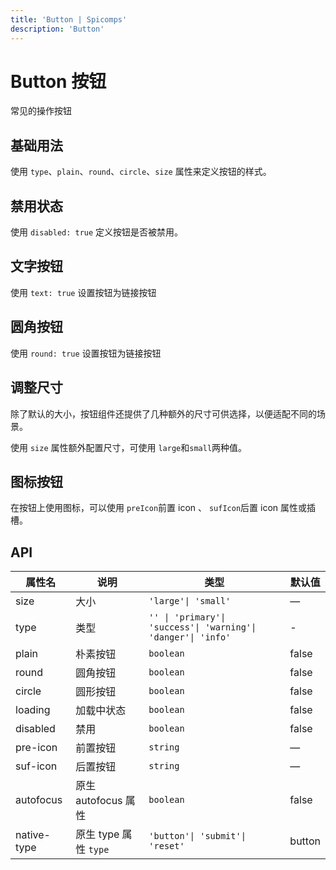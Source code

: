 ```yaml
---
title: 'Button | Spicomps'
description: 'Button'
---
```


# Button 按钮

常见的操作按钮

## 基础用法

使用 `type`、`plain`、`round`、`circle`、`size` 属性来定义按钮的样式。

<preview path="../demos/button/basic.vue"  />

## 禁用状态

使用 `disabled: true` 定义按钮是否被禁用。

<preview path="../demos/button/disabled.vue" />

## 文字按钮

使用 `text: true` 设置按钮为链接按钮

<preview path="../demos/button/text.vue" />

## 圆角按钮

使用 `round: true` 设置按钮为链接按钮

<preview path="../demos/button/round.vue" />

## 调整尺寸

除了默认的大小，按钮组件还提供了几种额外的尺寸可供选择，以便适配不同的场景。

使用 `size` 属性额外配置尺寸，可使用 `large`和`small`两种值。

<preview path="../demos/button/size.vue" />

## 图标按钮

在按钮上使用图标，可以使用 `preIcon`前置 icon 、 `sufIcon`后置 icon 属性或插槽。

<preview path="../demos/button/icon.vue" />

## API

| 属性名      | 说明                  | 类型                                                          | 默认值 |
| ----------- | --------------------- | ------------------------------------------------------------- | ------ |
| size        | 大小                  | `'large'\| 'small'`                                           | —      |
| type        | 类型                  | `'' \| 'primary'\| 'success'\| 'warning'\| 'danger'\| 'info'` | -      |
| plain       | 朴素按钮              | `boolean`                                                     | false  |
| round       | 圆角按钮              | `boolean`                                                     | false  |
| circle      | 圆形按钮              | `boolean`                                                     | false  |
| loading     | 加载中状态            | `boolean`                                                     | false  |
| disabled    | 禁用                  | `boolean`                                                     | false  |
| pre-icon    | 前置按钮              | `string`                                                      | —      |
| suf-icon    | 后置按钮              | `string`                                                      | —      |
| autofocus   | 原生 autofocus 属性   | `boolean`                                                     | false  |
| native-type | 原生 type 属性 `type` | `'button'\| 'submit'\| 'reset'`                               | button |
